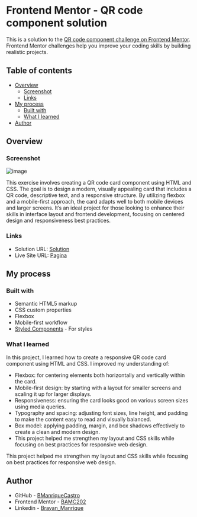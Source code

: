 # Frontend Mentor - QR code component solution

This is a solution to the [QR code component challenge on Frontend Mentor](https://www.frontendmentor.io/challenges/qr-code-component-iux_sIO_H). Frontend Mentor challenges help you improve your coding skills by building realistic projects. 

## Table of contents

- [Overview](#overview)
  - [Screenshot](#screenshot)
  - [Links](#links)
- [My process](#my-process)
  - [Built with](#built-with)
  - [What I learned](#what-i-learned)
- [Author](#author)

## Overview

### Screenshot

![image](https://github.com/user-attachments/assets/94e0358b-ef2b-4df0-808b-06ba98564833)


This exercise involves creating a QR code card component using HTML and CSS. The goal is to design a modern, visually appealing card that includes a QR code, descriptive text, and a responsive structure. By utilizing flexbox and a mobile-first approach, the card adapts well to both mobile devices and larger screens. It’s an ideal project for those looking to enhance their skills in interface layout and frontend development, focusing on centered design and responsiveness best practices.


### Links

- Solution URL: [Solution](https://github.com/BManrriqueCastro/CODIGO_QR)
- Live Site URL: [Pagina](https://bmanrriquecastro.github.io/CODIGO_QR/)

## My process

### Built with

- Semantic HTML5 markup
- CSS custom properties
- Flexbox
- Mobile-first workflow
- [Styled Components](https://styled-components.com/) - For styles


### What I learned

In this project, I learned how to create a responsive QR code card component using HTML and CSS. I improved my understanding of:

- Flexbox: for centering elements both horizontally and vertically within the card.
- Mobile-first design: by starting with a layout for smaller screens and scaling it up for larger displays.
- Responsiveness: ensuring the card looks good on various screen sizes using media queries.
- Typography and spacing: adjusting font sizes, line height, and padding to make the content easy to read and visually balanced.
- Box model: applying padding, margin, and box shadows effectively to create a clean and modern design.
- This project helped me strengthen my layout and CSS skills while focusing on best practices for responsive web design.

This project helped me strengthen my layout and CSS skills while focusing on best practices for responsive web design.

## Author

- GitHub - [BManriqueCastro](https://github.com/BManrriqueCastro)
- Frontend Mentor - [BAMC202](https://www.frontendmentor.io/profile/BManrriqueCastro)
- Linkedin - [Brayan_Manrique](https://www.linkedin.com/in/bamc202/)



